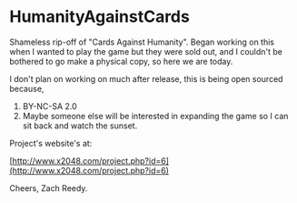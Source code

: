 HumanityAgainstCards
====================

Shameless rip-off of "Cards Against Humanity".
Began working on this when I wanted to play the game but they were sold out,
and I couldn't be bothered to go make a physical copy, so here we are today.

I don't plan on working on much after release, this is being open sourced because,

1. BY-NC-SA 2.0
2. Maybe someone else will be interested in expanding the game so I can sit back
   and watch the sunset.

Project's website's at:

[http://www.x2048.com/project.php?id=6](http://www.x2048.com/project.php?id=6)

Cheers, Zach Reedy.
